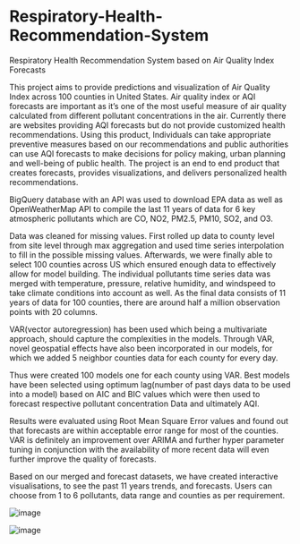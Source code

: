 # Respiratory-Health-Recommendation-System
Respiratory Health Recommendation System based on Air Quality Index Forecasts

This project aims to provide predictions and visualization of Air Quality Index across 100 counties in United States.  Air quality index or AQI forecasts are important as it’s one of the most useful measure of air quality calculated from different pollutant concentrations in the air.  Currently there are websites providing AQI forecasts but do not provide customized health recommendations. Using this product, Individuals can take appropriate preventive measures based on our recommendations and public authorities can use AQI forecasts to make decisions for policy making, urban planning and well-being of public health. The project is an  end to end product that creates forecasts, provides visualizations, and delivers personalized health recommendations.

BigQuery database with an API was used to download EPA data as well as OpenWeatherMap API to compile the last 11 years of data for 6 key atmospheric pollutants which are CO, NO2, PM2.5, PM10, SO2, and O3. 

Data was cleaned for missing values. First rolled up data to county level from site level through max aggregation and used time series interpolation to fill in the possible missing values. Afterwards, we were finally able to select 100 counties across US which ensured enough data to effectively allow for model building. The individual pollutants time series data was merged with temperature, pressure, relative humidity, and windspeed to take climate conditions into account as well. As the final data consists of 11 years of data for 100 counties, there are around half a million observation points with 20 columns.

VAR(vector autoregression) has been used which being a multivariate approach, should capture the complexities in the models. Through VAR, novel geospatial effects have also been incorporated in our models, for which we added 5 neighbor counties data for each county for every day. 

Thus were created 100 models one for each county using VAR. Best models have been selected using optimum lag(number of past days  data to be used into a model) based on AIC and BIC values which were then used to forecast respective pollutant concentration Data and ultimately AQI.

Results were evaluated using Root Mean Square Error values and found out that forecasts are within acceptable error range for most of the counties. VAR is definitely an improvement over ARIMA and further hyper parameter tuning in conjunction with the availability of more recent data will even further improve the quality of forecasts.

Based on our merged and forecast datasets, we have created interactive visualisations, to see the past 11 years trends, and forecasts. Users can choose from 1 to 6 pollutants, data range and counties as per requirement.


![image](https://user-images.githubusercontent.com/15328642/151678210-3cff94d0-d508-4247-baa6-dab5478bb66f.png)

![image](https://user-images.githubusercontent.com/15328642/151678260-2a5dafb0-bdf5-470e-af1f-f85249243456.png)



